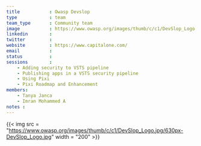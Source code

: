 ```yaml
---
title           : Owasp Devslop
type            : team
team_type       : Community team
image           : https://www.owasp.org/images/thumb/c/c1/DevSlop_Logo.jpg/630px-DevSlop_Logo.jpg
linkedin        :
twitter         :
website         : https://www.capitalone.com/
email           :
status          :
sessions        :
    - Adding security to VSTS pipeline
    - Publishing apps in a VSTS security pipeline
    - Using Pixi
    - Pixi Roadmap and Enhancement
members:
    - Tanya Janca
    - Imran Mohammed A
notes :
---
```


{{< img src   = "https://www.owasp.org/images/thumb/c/c1/DevSlop_Logo.jpg/630px-DevSlop_Logo.jpg"
        width = "200" >}}
